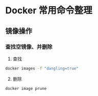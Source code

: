 # Docker 常用命令整理

## 镜像操作

### 查找空镜像、并删除

1. 查找

```bash
docker images -f "dangling=true"
```

2. 删除

```bash
docker image prune
```

